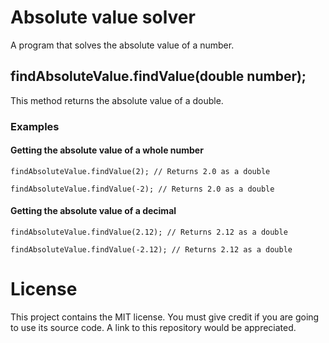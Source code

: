 # Absolute value solver
A program that solves the absolute value of a number.

## findAbsoluteValue.findValue(double number);
This method returns the absolute value of a double.

### Examples

#### Getting the absolute value of a whole number

`findAbsoluteValue.findValue(2); // Returns 2.0 as a double`

`findAbsoluteValue.findValue(-2); // Returns 2.0 as a double`

#### Getting the absolute value of a decimal

`findAbsoluteValue.findValue(2.12); // Returns 2.12 as a double`

`findAbsoluteValue.findValue(-2.12); // Returns 2.12 as a double`

# License
This project contains the MIT license. You must give credit if you are going to use its source code. A link to this repository would be appreciated.
